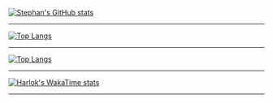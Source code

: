 [![Stephan's GitHub stats](https://github-readme-stats.vercel.app/api?username=stephanullmann&show_icons=true&theme=gruvbox)](https://github.com/anuraghazra/github-readme-stats)

---

[![Top Langs](https://github-readme-stats.vercel.app/api/top-langs/?username=stephanullmann&theme=gruvbox)](https://github.com/anuraghazra/github-readme-stats)

---

[![Top Langs](https://github-readme-stats.vercel.app/api/top-langs/?username=stephanullmann&layout=donut&theme=gruvbox)](https://github.com/anuraghazra/github-readme-stats)

---

[![Harlok's WakaTime stats](https://github-readme-stats.vercel.app/api/wakatime?username=sullmann&theme=gruvbox&layout=compact)](https://github.com/anuraghazra/github-readme-stats)

---
